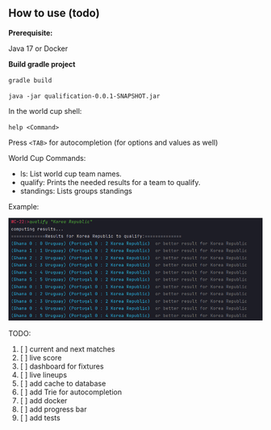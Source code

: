 ## How to use  (todo)

**Prerequisite:**

Java 17 or Docker

**Build gradle project**

`gradle build`

`java -jar qualification-0.0.1-SNAPSHOT.jar`

In the world cup shell:

`help <Command>`

Press `<TAB>` for autocompletion (for options and values as well)

World Cup Commands:

* ls: List world cup team names.
* qualify: Prints the needed results for a team to qualify.
* standings: Lists groups standings

Example:

![alt text](qualifyKoreaPNG.PNG)

TODO:
1. [ ] current and next matches
2. [ ] live score
3. [ ] dashboard for fixtures
4. [ ] live lineups 
5. [ ] add cache to database
6. [ ] add Trie for autocompletion
7. [ ] add docker
8. [ ] add progress bar
9. [ ] add tests
